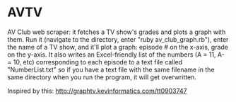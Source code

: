AVTV
====

AV Club web scraper: it fetches a TV show's grades and plots a graph with them. Run it (navigate to the directory, enter "ruby av_club_graph.rb"), enter the name of a TV show, and it'll plot a graph: episode # on the x-axis, grade on the y-axis. It also writes an Excel-friendly list of the numbers (A = 11, A- = 10, etc) corresponding to each episode to a text file called "NumberList.txt" so if you have a text file with the same filename in the same directory when you run the program, it will get overwritten.

Inspired by this: http://graphtv.kevinformatics.com/tt0903747
